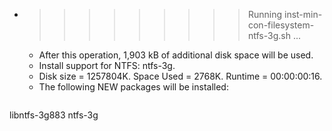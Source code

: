 * >>>>>>>>> Running inst-min-con-filesystem-ntfs-3g.sh ...
  * After this operation, 1,903 kB of additional disk space will be used.
  * Install support for NTFS: ntfs-3g.
  * Disk size = 1257804K. Space Used = 2768K. Runtime = 00:00:00:16.
  * The following NEW packages will be installed:
  ```bash
libntfs-3g883 ntfs-3g
  ```
